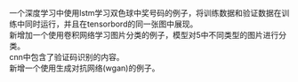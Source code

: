 一个深度学习中使用lstm学习双色球中奖号码的例子，将训练数据和验证数据在训练中同时运行，并且在tensorbord的同一张图中展现。\
新增加一个使用卷积网络学习图片分类的例子，模型对5中不同类型的图片进行分类。\
cnn中包含了验证码识别的内容。 \
新增一个使用生成对抗网络(wgan)的例子。
